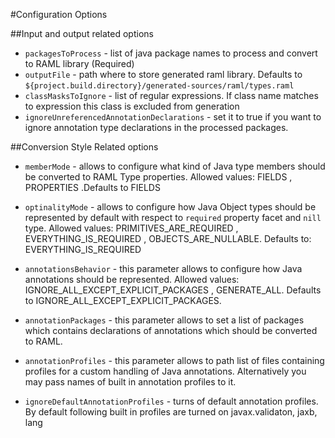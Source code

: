 #Configuration Options

##Input and output related options

* `packagesToProcess` - list of java package names to process and convert to RAML library (Required)
* `outputFile` - path where to store generated raml library. Defaults to `${project.build.directory}/generated-sources/raml/types.raml`
* `classMasksToIgnore` - list of regular expressions. If class name matches to expression this class is excluded from generation
* `ignoreUnreferencedAnnotationDeclarations` - set it to true if you want to ignore annotation type declarations in the processed packages.


##Conversion Style Related options

* `memberMode` - allows to configure what kind of Java type members should be converted to RAML Type properties. Allowed values: FIELDS , PROPERTIES .Defaults to FIELDS
* `optinalityMode` - allows to configure how Java Object types should be represented by default with respect to `required` property facet and `nill` type. Allowed values: PRIMITIVES_ARE_REQUIRED , EVERYTHING_IS_REQUIRED , OBJECTS_ARE_NULLABLE. Defaults to: EVERYTHING_IS_REQUIRED
* `annotationsBehavior` - this parameter allows to configure how Java annotations should be represented. Allowed values: IGNORE_ALL_EXCEPT_EXPLICIT_PACKAGES , GENERATE_ALL. Defaults to IGNORE_ALL_EXCEPT_EXPLICIT_PACKAGES.
* `annotationPackages` - this parameter allows to set a list of packages which contains declarations of annotations which should be converted to RAML.

* `annotationProfiles` - this parameter allows to path list of files containing profiles for a custom handling of Java annotations. Alternatively you may pass names of built in annotation profiles to it. 
* `ignoreDefaultAnnotationProfiles` - turns of default annotation profiles. By default following built in profiles are turned on javax.validaton, jaxb, lang



